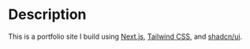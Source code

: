# Description

This is a portfolio site I build using [Next.js](https://nextjs.org/), [Tailwind CSS](https://tailwindcss.com/), and [shadcn/ui](https://ui.shadcn.com/).
